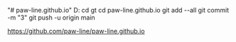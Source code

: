 "# paw-line.github.io" 
D:
cd gt
cd paw-line.github.io
git add --all
git commit -m "3"
git push -u origin main

https://github.com/paw-line/paw-line.github.io
